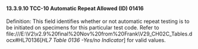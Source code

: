 #### 13.3.9.10 TCC-10 Automatic Repeat Allowed (ID) 01416

Definition: This field identifies whether or not automatic repeat testing is to be initiated on specimens for this particular test code. Refer to file:///E:\V2\v2.9%20final%20Nov%20from%20Frank\V29_CH02C_Tables.docx#HL70136[_HL7 Table 0136 -Yes/no Indicator_] for valid values.
